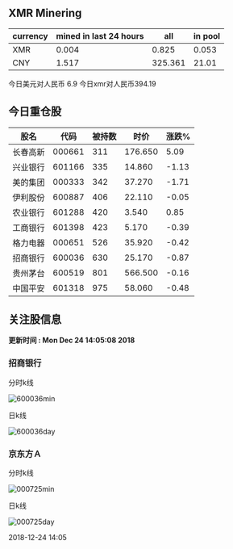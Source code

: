 ## XMR Minering

|currency|mined in last 24 hours|all|in pool|
|---|---|---|---|
|XMR|0.004|0.825|0.053|
|CNY|1.517|325.361|21.01|

今日美元对人民币 6.9	今日xmr对人民币394.19


## 今日重仓股 

|股名|代码|被持数|时价|涨跌%|
|---|---|---|---|---|
|长春高新|000661|311|176.650|5.09|
|兴业银行|601166|335|14.860|-1.13|
|美的集团|000333|342|37.270|-1.71|
|伊利股份|600887|406|22.110|-0.05|
|农业银行|601288|420|3.540|0.85|
|工商银行|601398|423|5.170|-0.39|
|格力电器|000651|526|35.920|-0.42|
|招商银行|600036|630|25.170|-0.87|
|贵州茅台|600519|801|566.500|-0.16|
|中国平安|601318|975|58.060|-0.48|

## 关注股信息
**更新时间 : Mon Dec 24 14:05:08 2018**
### 招商银行 
分时k线

![600036min](http://image.sinajs.cn/newchart/min/n/sh600036.gif)

日k线

![600036day](http://image.sinajs.cn/newchart/daily/n/sh600036.gif)

### 京东方Ａ 
分时k线

![000725min](http://image.sinajs.cn/newchart/min/n/sz000725.gif)

日k线

![000725day](http://image.sinajs.cn/newchart/daily/n/sz000725.gif)

2018-12-24 14:05